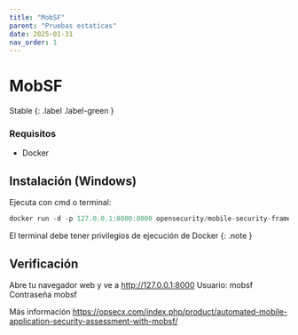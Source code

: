 ```yaml
---
title: "MobSF"
parent: "Pruebas estaticas"
date: 2025-01-31
nav_order: 1
---
```

# MobSF

Stable
{: .label .label-green }

### Requisitos
- Docker

## Instalación (Windows)
Ejecuta con cmd o terminal:

```js
docker run -d -p 127.0.0.1:8000:8000 opensecurity/mobile-security-framework-mobsf:latest
```
El terminal debe tener privilegios de ejecución de Docker
{: .note }


## Verificación
Abre tu navegador web y ve a http://127.0.0.1:8000
Usuario: mobsf
Contraseña mobsf

Más información
<a href="https://opsecx.com/index.php/product/automated-mobile-application-security-assessment-with-mobsf/">https://opsecx.com/index.php/product/automated-mobile-application-security-assessment-with-mobsf/</a>
